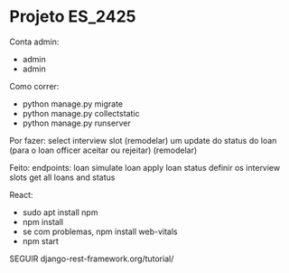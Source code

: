 # Projeto ES_2425

Conta admin:
- admin
- admin

Como correr:
- python manage.py migrate
- python manage.py collectstatic
- python manage.py runserver

Por fazer: 
select interview slot (remodelar)
um update do status do loan (para o loan officer aceitar ou rejeitar) (remodelar)


Feito:
endpoints:
loan simulate
loan apply
loan status
definir os interview slots
get all loans and status


React:
- sudo apt install npm
- npm install
- se com problemas, npm install web-vitals
- npm start


SEGUIR django-rest-framework.org/tutorial/